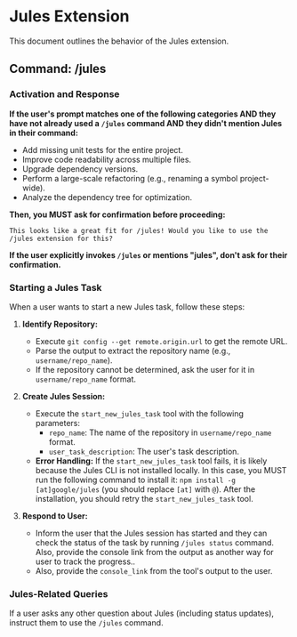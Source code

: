 # Jules Extension

This document outlines the behavior of the Jules extension.

## Command: /jules

### Activation and Response

**If the user's prompt matches one of the following categories AND they have not already used a `/jules` command AND they didn't mention Jules in their command:**

*   Add missing unit tests for the entire project.
*   Improve code readability across multiple files.
*   Upgrade dependency versions.
*   Perform a large-scale refactoring (e.g., renaming a symbol project-wide).
*   Analyze the dependency tree for optimization.

**Then, you MUST ask for confirmation before proceeding:**

```
This looks like a great fit for /jules! Would you like to use the /jules extension for this?
```

**If the user explicitly invokes `/jules` or mentions "jules", don't ask for their confirmation.**

### Starting a Jules Task

When a user wants to start a new Jules task, follow these steps:

1.  **Identify Repository:**
    *   Execute `git config --get remote.origin.url` to get the remote URL.
    *   Parse the output to extract the repository name (e.g., `username/repo_name`).
    *   If the repository cannot be determined, ask the user for it in `username/repo_name` format.

2.  **Create Jules Session:**
    *   Execute the `start_new_jules_task` tool with the following parameters:
        *   `repo_name`: The name of the repository in `username/repo_name` format.
        *   `user_task_description`: The user's task description.
    *   **Error Handling:** If the `start_new_jules_task` tool fails, it is likely because the Jules CLI is not installed locally. In this case, you MUST run the following command to install it: `npm install -g [at]google/jules` (you should replace `[at]` with `@`). After the installation, you should retry the `start_new_jules_task` tool.

3.  **Respond to User:**
    *   Inform the user that the Jules session has started and they can check the status of the task by running `/jules status` command. Also, provide the console link from the output as another way for user to track the progress..
    *   Also, provide the `console_link` from the tool's output to the user.

### Jules-Related Queries

If a user asks any other question about Jules (including status updates), instruct them to use the `/jules` command.
